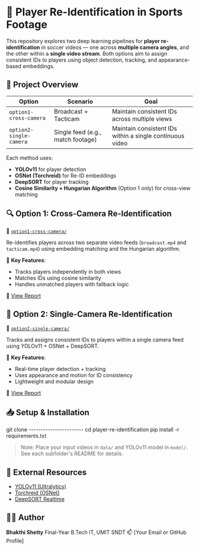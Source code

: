 # 🧠 Player Re-Identification in Sports Footage

This repository explores two deep learning pipelines for **player re-identification** in soccer videos — one across **multiple camera angles**, and the other within a **single video stream**. Both options aim to assign consistent IDs to players using object detection, tracking, and appearance-based embeddings.


## 🎯 Project Overview

| Option                  | Scenario                           | Goal                                                       |
|------------------------ |------------------------------------|------------------------------------------------------------|
| `option1-cross-camera`  | Broadcast + Tacticam               | Maintain consistent IDs across multiple views              |
| `option2-single-camera` | Single feed (e.g., match footage)  | Maintain consistent IDs within a single continuous video   |

Each method uses:
- **YOLOv11** for player detection  
- **OSNet (Torchreid)** for Re-ID embeddings  
- **DeepSORT** for player tracking  
- **Cosine Similarity + Hungarian Algorithm** (Option 1 only) for cross-view matching  


## 🔍 Option 1: Cross-Camera Re-Identification

📂 [`option1-cross-camera/`](./option1-cross-camera)

Re-identifies players across two separate video feeds (`broadcast.mp4` and `tacticam.mp4`) using embedding matching and the Hungarian algorithm.

📌 **Key Features**:
- Tracks players independently in both views  
- Matches IDs using cosine similarity  
- Handles unmatched players with fallback logic

📄 [View Report](./option1-cross-camera/report.md)


## 🔁 Option 2: Single-Camera Re-Identification

📂 [`option2-single-camera/`](./option2-single-camera)

Tracks and assigns consistent IDs to players within a single camera feed using YOLOv11 + OSNet + DeepSORT.

📌 **Key Features**:
- Real-time player detection + tracking  
- Uses appearance and motion for ID consistency  
- Lightweight and modular design

📄 [View Report](./option2-single-camera/report.md)


## 📥 Setup & Installation

git clone -----------------------
cd player-re-identification
pip install -r requirements.txt


> Note: Place your input videos in `data/` and YOLOv11 model in `model/`. See each subfolder's README for details.


## 📎 External Resources

* [YOLOv11 (Ultralytics)](https://github.com/ultralytics/ultralytics)
* [Torchreid (OSNet)](https://github.com/KaiyangZhou/deep-person-reid)
* [DeepSORT Realtime](https://github.com/levan92/deep_sort_realtime)


## 👩‍💻 Author

**Bhakthi Shetty**
Final-Year B.Tech IT, UMIT SNDT
📫 \[Your Email or GitHub Profile]



